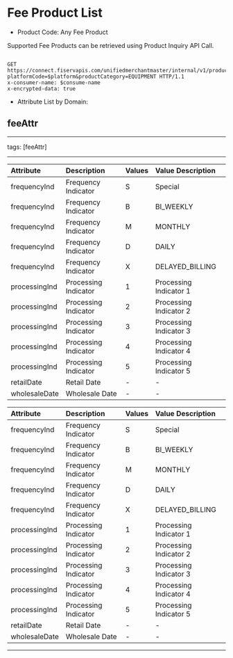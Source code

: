 # Fee Product List

* Product Code: Any Fee Product  

Supported Fee Products  can be retrieved using Product Inquiry API Call.

```http

GET https://connect.fiservapis.com/unifiedmerchantmaster/internal/v1/products?platformCode=$platform&productCategory=EQUIPMENT HTTP/1.1
x-consumer-name: $consume-name
x-encrypted-data: true

```


* Attribute List by Domain:

## feeAttr

---

 tags: [feeAttr]

---

<!-- type: tab 
titles: UMM, North, GMA 
-->


| Attribute                    | Description                                       | Values        | Value Description                                         | 
|:-----------------------------|:--------------------------------------------------|:--------------|:----------------------------------------------------------|
| frequencyInd                 | Frequency Indicator                               | S             |  Special                                                  |
| frequencyInd                 | Frequency Indicator                               | B             |  BI_WEEKLY                                                |
| frequencyInd                 |Frequency Indicator                                | M             |  MONTHLY                                                  |
| frequencyInd                 |Frequency Indicator                                | D             |  DAILY                                                    |
| frequencyInd                 |Frequency Indicator                                | X             |   DELAYED_BILLING                                         |
| processingInd                | Processing Indicator                              | 1             |  Processing Indicator 1                                   |
| processingInd                | Processing Indicator                              | 2             |  Processing Indicator 2                                   |
| processingInd                | Processing Indicator                              | 3             |  Processing Indicator 3                                   |
| processingInd                | Processing Indicator                              | 4             |  Processing Indicator 4                                   |
| processingInd                | Processing Indicator                              | 5             |  Processing Indicator 5                                   |
| retailDate                   | Retail Date                                       | -             |  -                                                        |
| wholesaleDate                | Wholesale Date                                    | -             |  -                                                        |

<!-- type: tab -->

| Attribute                    | Description                                       | Values        | Value Description                                         | 
|:-----------------------------|:--------------------------------------------------|:--------------|:----------------------------------------------------------|
| frequencyInd                 | Frequency Indicator                               | S             |  Special                                                  |
| frequencyInd                 | Frequency Indicator                               | B             |  BI_WEEKLY                                                |
| frequencyInd                 |Frequency Indicator                                | M             |  MONTHLY                                                  |
| frequencyInd                 |Frequency Indicator                                | D             |  DAILY                                                    |
| frequencyInd                 |Frequency Indicator                                | X             |   DELAYED_BILLING                                         |
| processingInd                | Processing Indicator                              | 1             |  Processing Indicator 1                                   |
| processingInd                | Processing Indicator                              | 2             |  Processing Indicator 2                                   |
| processingInd                | Processing Indicator                              | 3             |  Processing Indicator 3                                   |
| processingInd                | Processing Indicator                              | 4             |  Processing Indicator 4                                   |
| processingInd                | Processing Indicator                              | 5             |  Processing Indicator 5                                   |
| retailDate                   | Retail Date                                       | -             |  -                                                        |
| wholesaleDate                | Wholesale Date                                    | -             |  -                                                        |

<!-- type: tab -->
<!-- type: tab-end -->
---
